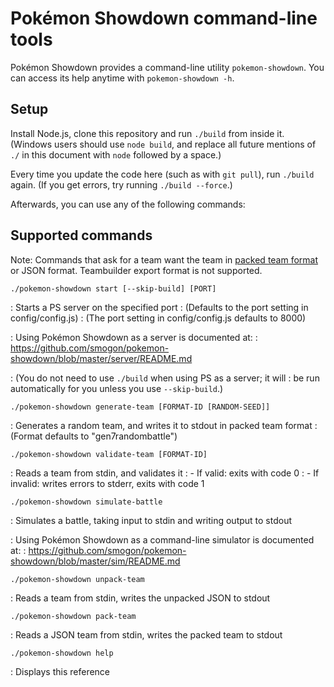 Pokémon Showdown command-line tools
===================================

Pokémon Showdown provides a command-line utility `pokemon-showdown`. You can access its help anytime with `pokemon-showdown -h`.


Setup
-----

Install Node.js, clone this repository and run `./build` from inside it. (Windows users should use `node build`, and replace all future mentions of `./` in this document with `node` followed by a space.)

Every time you update the code here (such as with `git pull`), run `./build` again. (If you get errors, try running `./build --force`.)

Afterwards, you can use any of the following commands:


Supported commands
------------------

Note: Commands that ask for a team want the team in [packed team format][packed-teams] or JSON format. Teambuilder export format is not supported.

  [packed-teams]: https://github.com/smogon/pokemon-showdown/blob/master/PROTOCOL.md#team-format

`./pokemon-showdown start [--skip-build] [PORT]`

: Starts a PS server on the specified port
: (Defaults to the port setting in config/config.js)
: (The port setting in config/config.js defaults to 8000)

: Using Pokémon Showdown as a server is documented at:
: https://github.com/smogon/pokemon-showdown/blob/master/server/README.md

: (You do not need to use `./build` when using PS as a server; it will
: be run automatically for you unless you use `--skip-build`.)

`./pokemon-showdown generate-team [FORMAT-ID [RANDOM-SEED]]`

: Generates a random team, and writes it to stdout in packed team format
: (Format defaults to "gen7randombattle")

`./pokemon-showdown validate-team [FORMAT-ID]`

: Reads a team from stdin, and validates it
: - If valid: exits with code 0
: - If invalid: writes errors to stderr, exits with code 1

`./pokemon-showdown simulate-battle`

: Simulates a battle, taking input to stdin and writing output to stdout

: Using Pokémon Showdown as a command-line simulator is documented at:
: https://github.com/smogon/pokemon-showdown/blob/master/sim/README.md

`./pokemon-showdown unpack-team`

: Reads a team from stdin, writes the unpacked JSON to stdout

`./pokemon-showdown pack-team`

: Reads a JSON team from stdin, writes the packed team to stdout

`./pokemon-showdown help`

: Displays this reference
